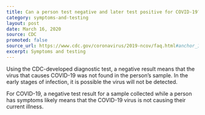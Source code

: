 ```yaml
---
title: Can a person test negative and later test positive for COVID-19?
category: symptoms-and-testing
layout: post
date: March 16, 2020
source: CDC
promoted: false
source_url: https://www.cdc.gov/coronavirus/2019-ncov/faq.html#anchor_1584389201096
excerpt: Symptoms and testing
---
```


Using the CDC-developed diagnostic test, a negative result means that the virus that causes COVID-19 was not found in the
person’s sample. In the early stages of infection, it is possible the virus will not be detected.

For COVID-19, a negative test result for a sample collected while a person has symptoms likely means that the COVID-19 virus
is not causing their current illness.
